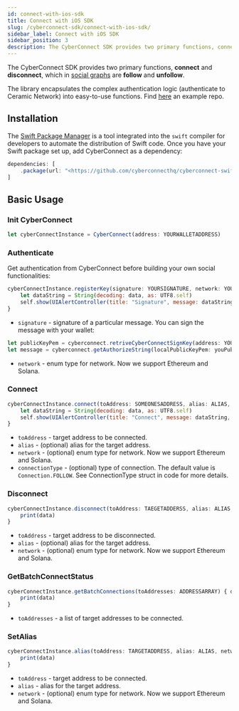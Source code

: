```yaml
---
id: connect-with-ios-sdk
title: Connect with iOS SDK
slug: /cyberconnect-sdk/connect-with-ios-sdk/
sidebar_label: Connect with iOS SDK
sidebar_position: 3
description: The CyberConnect SDK provides two primary functions, connect and disconnect, which in social graph are follow and unfollow.
---
```


The CyberConnect SDK provides two primary functions, **connect** and **disconnect**, which in [social graphs](/concepts/social-graph/) are **follow** and **unfollow**.

The library encapsulates the complex authentication logic (authenticate to Ceramic Network) into easy-to-use functions. Find [here](https://github.com/cyberconnecthq/cyberconnect-swift-example) an example repo.

## Installation

The [Swift Package Manager](https://swift.org/package-manager/) is a tool integrated into the `swift` compiler for developers to automate the distribution of Swift code.
Once you have your Swift package set up, add CyberConnect as a dependency:

```jsx
dependencies: [
    .package(url: "<https://github.com/cyberconnecthq/cyberconnect-swift-lib>", .upToNextMajor(from: "1.0.12"))
]
```

## Basic Usage

### Init CyberConnect

```jsx
let cyberConnectInstance = CyberConnect(address: YOURWALLETADDRESS)
```

### Authenticate

Get authentication from CyberConnect before building your own social functionalities:

```jsx
cyberConnectInstance.registerKey(signature: YOURSIGNATURE, network: YOURNETWORKTYPE) { data in
    let dataString = String(decoding: data, as: UTF8.self)
    self.show(UIAlertController(title: "Signature", message: dataString, preferredStyle: .alert))
}
```

- `signature` - signature of a particular message. You can sign the message with your wallet:

```jsx
let publicKeyPem = cyberconnect.retriveCyberConnectSignKey(address: YOUADDRESS).publicKey.pemRepresentation.pemRepresentationContent()
let message = cyberconnect.getAuthorizeString(localPublicKeyPem: youPublicKeyPem)
```

- `network` - enum type for network. Now we support Ethereum and Solana.

### Connect

```jsx
cyberConnectInstance.connect(toAddress: SOMEONESADDRESS, alias: ALIAS, network: NETWORK) { data in
    let dataString = String(decoding: data, as: UTF8.self)
    self.show(UIAlertController(title: "Connect", message: dataString, preferredStyle: .alert))
}
```

- `toAddress` - target address to be connected.
- `alias` - (optional) alias for the target address.
- `network` - (optional) enum type for network. Now we support Ethereum and Solana.
- `connectionType` - (optional) type of connection. The default value is `Connection.FOLLOW`. See ConnectionType struct in code for more details.

### Disconnect

```jsx
cyberConnectInstance.disconnect(toAddress: TAEGETADDERSS, alias: ALIAS, network: NETWOEKTYPE) { data in
    print(data)
}
```

- `toAddress` - target address to be disconnected.
- `alias` - (optional) alias for the target address.
- `network` - (optional) enum type for network. Now we support Ethereum and Solana.

### GetBatchConnectStatus

```jsx
cyberConnectInstance.getBatchConnections(toAddresses: ADDRESSARRAY) { data in
    print(data)
}
```

- `toAddresses` - a list of target addresses to be connected.

### SetAlias

```jsx
cyberConnectInstance.alias(toAddress: TARGETADDRESS, alias: ALIAS, network: NETWORKTYPE) { data in
    print(data)
}
```

- `toAddress` - target address to be connected.
- `alias` - alias for the target address.
- `network` - (optional) enum type for network. Now we support Ethereum and Solana.
